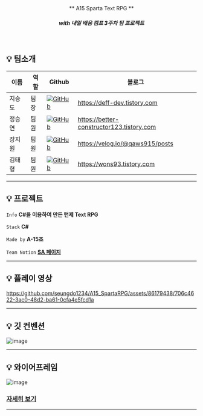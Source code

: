 
<br/>
<br/>

<p align="center"> ** A15 Sparta Text RPG **  </p>

##### <p align="center"> <b> _with 내일 배움 캠프 3주차 팀 프로젝트_ </b>


<br/>

## :bulb: 팀소개
| 이름  | 역할  |Github|블로그|
|-----|-----|---|---|
| 지승도 | 팀장  |<a href="https://github.com/seungdo1234">![GitHub](https://img.shields.io/badge/github-%23121011.svg?style=for-the-badge&logo=github&logoColor=white)</a>|https://deff-dev.tistory.com
| 정승연 | 팀원 |<a href="https://github.com/Charen523">![GitHub](https://img.shields.io/badge/github-%23121011.svg?style=for-the-badge&logo=github&logoColor=white)</a>|https://better-constructor123.tistory.com
| 장지원 | 팀원|<a href="https://github.com/qaws1234plok">![GitHub](https://img.shields.io/badge/github-%23121011.svg?style=for-the-badge&logo=github&logoColor=white)</a>|https://velog.io/@qaws915/posts
| 김태형| 팀원|<a href="https://github.com/DevWons93">![GitHub](https://img.shields.io/badge/github-%23121011.svg?style=for-the-badge&logo=github&logoColor=white)</a>|https://wons93.tistory.com
---

## :bulb: 프로젝트  

 `Info` **C#을 이용하여 만든 턴제 Text RPG**

 `Stack` **C#**   

 `Made by` **A-15조** 
 
`Team Notion`  **[SA 페이지](https://www.notion.so/teamsparta/15-1c24062ca6b64910843483d1ec282867)** 

---

## :bulb: 플레이 영상


https://github.com/seungdo1234/A15_SpartaRPG/assets/86179438/706c4622-3ac0-48d2-ba61-0cfa4e5fcd1a


---

## :bulb: 깃 컨벤션
![image](https://github.com/seungdo1234/A15_SpartaRPG/assets/86179438/5c83be13-05a5-4319-9a03-7ce9ffd0063c)

---

## :bulb: 와이어프레임

![image](https://github.com/seungdo1234/A15_SpartaRPG/assets/86179438/661e7deb-632e-43fa-92b4-dc9c8401c50b)
### [자세히 보기](https://www.figma.com/file/bzqnrootGMMBC5wV58HqzA?embed_host=notion&kind=file&node-id=0-1&t=It9daI3HWF4Pn4QZ-0&type=whiteboard&viewer=1)   


--- 

